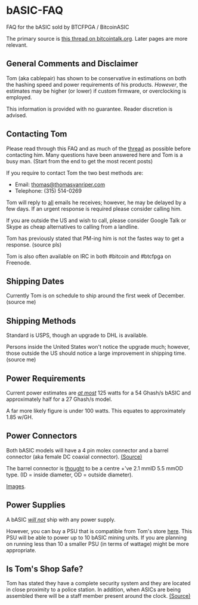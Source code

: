 bASIC-FAQ
=========

FAQ for the bASIC sold by BTCFPGA / BitcoinASIC

The primary source is [this thread on
bitcointalk.org](https://bitcointalk.org/index.php?topic=79637). Later pages are more
relevant.

General Comments and Disclaimer
-------------------------------

Tom (aka cablepair) has shown to be conservative in estimations on both the hashing speed
and power requirements of his products. _However_, the estimates may be higher (or lower)
if custom firmware, or overclocking is employed.

This information is provided with no guarantee. Reader discretion is advised. 

Contacting Tom
--------------

Please read through this FAQ and as much of the
[thread](https://bitcointalk.org/index.php?topic=79637) as possible before contacting him.
Many questions have been answered here and Tom is a busy man. (Start from the end to get
the most recent posts)

If you require to contact Tom the two best methods are:

* Email: [thomas@thomasvanriper.com](mailto:thomas@thomasvanriper.com)
* Telephone: (315) 514-0269

Tom will reply to
[all](https://bitcointalk.org/index.php?topic=79637.msg1315070#msg1315070) emails he
receives; however, he may be delayed by a few days. If an urgent response is required
please consider calling him.

If you are outside the US and wish to call, please consider Google Talk or Skype as cheap
alternatives to calling from a landline.

Tom has previously stated that PM-ing him is not the fastes way to get a response. (source
pls)

Tom is also often available on IRC in both #bitcoin and #btcfpga on Freenode.

Shipping Dates
--------------

Currently Tom is on schedule to ship around the first week of December. (source me)

Shipping Methods
----------------

Standard is USPS, though an upgrade to DHL is available.

Persons inside the United States won't notice the upgrade much; however, those outside the
US should notice a large improvement in shipping time. (source me)

Power Requirements
------------------

Current power estimates are [*at
most*](https://bitcointalk.org/index.php?topic=79637.msg1315070#msg1315070) 125 watts for
a 54 Ghash/s bASIC and approximately half for a 27 Ghash/s model.

A far more likely figure is under 100 watts. This equates to approximately 1.85 w/GH.

Power Connectors
----------------

Both bASIC models will have a 4 pin molex connector and a barrel connector (aka female DC
coaxial connector).
[(Source)](https://bitcointalk.org/index.php?topic=79637.msg1315070#msg1315070)

The barrel connector is
[thought](https://bitcointalk.org/index.php?topic=79637.msg1314859#msg1314859) to be a
centre +'ve 2.1 mmID 5.5 mmOD type. (ID = inside diameter, OD = outside diameter).

[Images](https://bitcointalk.org/index.php?topic=79637.msg1314785#msg1314785).

Power Supplies
--------------

A bASIC [*will not*](https://bitcointalk.org/index.php?topic=79637.msg1315070#msg1315070)
ship with any power supply.

However, you can buy a PSU that is compatible from Tom's store
[here](https://www.bitcoinasic.net/index.php?route=product/product&product_id=54).
This PSU will be able to power up to 10 bASIC mining units. If you are planning on running
less than 10 a smaller PSU (in terms of wattage) might be more appropriate.






Is Tom's Shop Safe?
-------------------

Tom has stated they have a complete security system and they are located in close
proximity to a police station. In addition, when ASICs are being assembled there will be a
staff member present around the clock.
[(Source)](https://bitcointalk.org/index.php?topic=79637.msg1313840#msg1313840)









